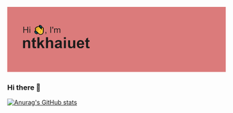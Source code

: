 [![MasterHead](header.png)](https://github.com/ntkhaiuet)

### Hi there 👋

[![Anurag's GitHub stats](https://github-readme-stats.vercel.app/api?username=ntkhaiuet&count_private=true&show_icons=true&theme=dracula)](https://github.com/anuraghazra/github-readme-stats)
<!--
**ntkhaiuet/ntkhaiuet** is a ✨ _special_ ✨ repository because its `README.md` (this file) appears on your GitHub profile.

Here are some ideas to get you started:

- 🔭 I’m currently working on ...
- 🌱 I’m currently learning ...
- 👯 I’m looking to collaborate on ...
- 🤔 I’m looking for help with ...
- 💬 Ask me about ...
- 📫 How to reach me: ...
- 😄 Pronouns: ...
- ⚡ Fun fact: ...
-->
